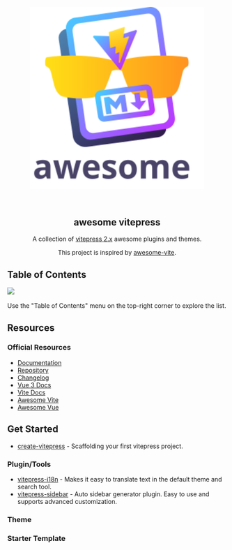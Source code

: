 <p style="text-align: center;">
  <img src="./assets/logo.svg" alt="logo" style="width: 400px" />
</p>

<br />

<h2 style="text-align: center">awesome vitepress</h2>

<p style="text-align: center">
A collection of <a href="https://github.com/vuejs/vitepress">vitepress 2.x</a> awesome plugins and themes.
</p>

<p style="text-align: center">
This project is inspired by <a href="https://github.com/vitejs/awesome-vite">awesome-vite</a>.
</p>

## Table of Contents

<img src="https://user-images.githubusercontent.com/11247099/112722104-819b8a80-8f42-11eb-82f5-dfc2dd5d8a77.png" height="32" />

Use the "Table of Contents" menu on the top-right corner to explore the list.

## Resources

### Official Resources

- [Documentation](https://vitepress.dev/)
- [Repository](https://github.com/vuejs/vitepress)
- [Changelog](https://github.com/vuejs/vitepress/blob/main/CHANGELOG.md)
- [Vue 3 Docs](https://vuejs.org/)
- [Vite Docs](https://vite.dev/)
- [Awesome Vite](https://github.com/vitejs/awesome-vite)
- [Awesome Vue](https://github.com/vuejs/awesome-vue)

## Get Started

- [create-vitepress](https://github.com/vuejs/vitepress/blob/main/bin/vitepress.js) - Scaffolding your first vitepress project.

### Plugin/Tools

- [vitepress-i18n](https://github.com/jooy2/vitepress-i18n) - Makes it easy to translate text in the default theme and search tool.
- [vitepress-sidebar](https://github.com/jooy2/vitepress-sidebar) - Auto sidebar generator plugin. Easy to use and supports advanced customization.

### Theme

### Starter Template
